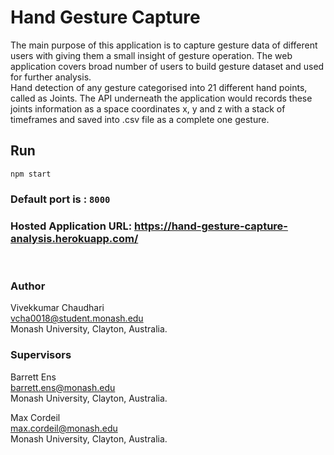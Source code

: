 # Hand Gesture Capture

The main purpose of this application is to capture gesture data of different users with giving them a small insight of gesture operation. The web application covers broad number of users to build gesture dataset and used for further analysis.
<br>
Hand detection of any gesture categorised into 21 different hand points, called as Joints. The API underneath the application would records these joints information as a space coordinates x, y and z with a stack of timeframes and saved into .csv file as a complete one gesture.

## Run

``npm start``
<br>

### Default port is : ``8000``

### Hosted Application URL: https://hand-gesture-capture-analysis.herokuapp.com/
<br>

### Author
Vivekkumar Chaudhari <br>
vcha0018@student.monash.edu <br>
Monash University, Clayton, Australia.

### Supervisors
Barrett Ens <br>
barrett.ens@monash.edu <br>
Monash University, Clayton, Australia. <br>

Max Cordeil <br>
max.cordeil@monash.edu <br>
Monash University, Clayton, Australia. <br>